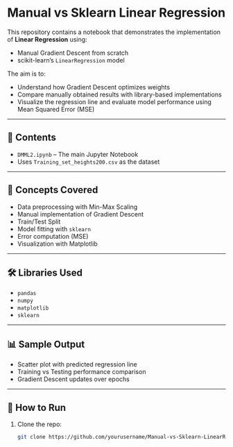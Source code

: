 # Manual vs Sklearn Linear Regression

This repository contains a notebook that demonstrates the implementation of **Linear Regression** using:

- Manual Gradient Descent from scratch
- scikit-learn’s `LinearRegression` model

The aim is to:
- Understand how Gradient Descent optimizes weights
- Compare manually obtained results with library-based implementations
- Visualize the regression line and evaluate model performance using Mean Squared Error (MSE)

---

## 📂 Contents

- `DMML2.ipynb` – The main Jupyter Notebook
- Uses `Training_set_heights200.csv` as the dataset

---

## 🧠 Concepts Covered

- Data preprocessing with Min-Max Scaling
- Manual implementation of Gradient Descent
- Train/Test Split
- Model fitting with `sklearn`
- Error computation (MSE)
- Visualization with Matplotlib

---

## 🛠️ Libraries Used

- `pandas`
- `numpy`
- `matplotlib`
- `sklearn`

---

## 📊 Sample Output

- Scatter plot with predicted regression line
- Training vs Testing performance comparison
- Gradient Descent updates over epochs

---

## 🚀 How to Run

1. Clone the repo:
   ```bash
   git clone https://github.com/yourusername/Manual-vs-Sklearn-LinearRegression.git

